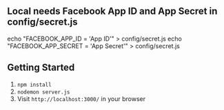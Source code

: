## Local needs Facebook App ID and App Secret in config/secret.js
echo "FACEBOOK_APP_ID = 'App ID'" > config/secret.js
echo "FACEBOOK_APP_SECRET = 'App Secret'" > config/secret.js

## Getting Started

1. `npm install`
2. `nodemon server.js`
3. Visit `http://localhost:3000/` in your browser